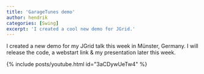 ```yaml
---
title: 'GarageTunes demo'
author: hendrik
categories: [Swing]
excerpt: 'I created a cool new demo for JGrid.'
---
```

I created a new demo for my JGrid talk this week in Münster, Germany. I will release the code, a webstart link & my presentation later this week.

{% include posts/youtube.html id="3aCDywUeTw4" %}
